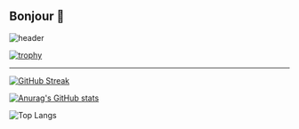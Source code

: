 ## Bonjour 👋

![header](https://capsule-render.vercel.app/api?type=waving&height=300&theme=tokyonight)

[![trophy](https://github-profile-trophy.vercel.app/?username=Heyrwann&theme=tokyonight)](https://github.com/ryo-ma/github-profile-trophy)

---

[![GitHub Streak](https://github-readme-streak-stats.herokuapp.com?user=heyrwann&theme=tokyonight)](https://git.io/streak-stats) 

[![Anurag's GitHub stats](https://github-readme-stats.vercel.app/api?username=heyrwann&theme=tokyonight)](https://github.com/anuraghazra/github-readme-stats)

![Top Langs](https://github-readme-stats.vercel.app/api/top-langs?username=heyrwann&layout=compact&theme=tokyonight)


<!--
**Heyrwann/Heyrwann** is a ✨ _special_ ✨ repository because its `README.md` (this file) appears on your GitHub profile.

Here are some ideas to get you started:

- 🔭 I’m currently working on ...
- 🌱 I’m currently learning ...
- 👯 I’m looking to collaborate on ...
- 🤔 I’m looking for help with ...
- 💬 Ask me about ...
- 📫 How to reach me: ...
- 😄 Pronouns: ...
- ⚡ Fun fact: ...
-->
